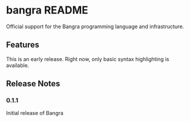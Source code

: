 # bangra README

Official support for the Bangra programming language and infrastructure.

## Features

This is an early release. Right now, only basic syntax highlighting is available.

## Release Notes

### 0.1.1

Initial release of Bangra

